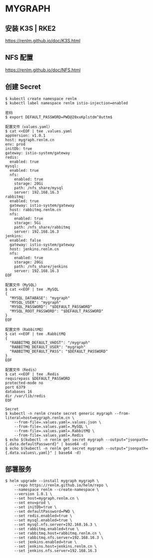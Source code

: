 # MYGRAPH

## 安装 K3S | RKE2
<a href="https://renlm.github.io/doc/K3S.html" target="_blank">https://<span></span>renlm.github.io/doc/K3S.html</a>  

## NFS 配置  
<a href="https://renlm.github.io/doc/NFS.html" target="_blank">https://<span></span>renlm.github.io/doc/NFS.html</a>  

## 创建 Secret
	$ kubectl create namespace renlm
	$ kubectl label namespace renlm istio-injection=enabled
	
```
密码
$ export DEFAULT_PASSWORD=PWD@20xxKplstdm^8uttm$

配置文件（values.yaml）
$ cat <<EOF | tee .values.yaml
appVersion: v1.0.1
host: mygraph.renlm.cn
env: prod
initDb: true
gateway: istio-system/gateway
redis:
  enabled: true
mysql:
  enabled: true
  nfs:
    enabled: true
    storage: 20Gi
    path: /nfs_share/mysql
    server: 192.168.16.3
rabbitmq:
  enabled: true
  gateway: istio-system/gateway
  host: rabbitmq.renlm.cn
  nfs:
    enabled: true
    storage: 5Gi
    path: /nfs_share/rabbitmq
    server: 192.168.16.3
jenkins:
  enabled: false
  gateway: istio-system/gateway
  host: jenkins.renlm.cn
  nfs:
    enabled: true
    storage: 20Gi
    path: /nfs_share/jenkins
    server: 192.168.16.3
EOF

配置文件（MySQL）
$ cat <<EOF | tee .MySQL
{
  "MYSQL_DATABASE": "mygraph"
  "MYSQL_USER": "mygraph"
  "MYSQL_PASSWORD": "$DEFAULT_PASSWORD"
  "MYSQL_ROOT_PASSWORD": "$DEFAULT_PASSWORD"
}
EOF

配置文件（RabbitMQ）
$ cat <<EOF | tee .RabbitMQ
{
  "RABBITMQ_DEFAULT_VHOST": "/mygraph"
  "RABBITMQ_DEFAULT_USER": "mygraph"
  "RABBITMQ_DEFAULT_PASS": "$DEFAULT_PASSWORD"
}
EOF

配置文件（Redis）
$ cat <<EOF | tee .Redis
requirepass $DEFAULT_PASSWORD
protected-mode no
port 6379
databases 16
dir /var/lib/redis
EOF
```
	Secret
	$ kubectl -n renlm create secret generic mygraph --from-literal=host=mygraph.renlm.cn \
        --from-file=.values.yaml=.values.json \
        --from-file=.values.yaml=.MySQL \
        --from-file=.values.yaml=.RabbitMQ \
        --from-file=.values.yaml=.Redis
    $ echo $(kubectl -n renlm get secret mygraph --output="jsonpath={.data.defaultPassword}" | base64 -d)
    $ echo $(kubectl -n renlm get secret mygraph --output="jsonpath={.data.values\.yaml}" | base64 -d)
	  	
## 部署服务
	$ helm upgrade --install mygraph mygraph \
        --repo https://renlm.github.io/helm/repo \
        --namespace renlm --create-namespace \
        --version 1.0.1 \
        --set host=mygraph.renlm.cn \
        --set env=prod \
        --set initDb=true \
        --set defaultPassword=PWD \
        --set redis.enabled=true \
        --set mysql.enabled=true \
        --set mysql.nfs.server=192.168.16.3 \
        --set rabbitmq.enabled=true \
        --set rabbitmq.host=rabbitmq.renlm.cn \
        --set rabbitmq.nfs.server=192.168.16.3 \
        --set jenkins.enabled=true \
        --set jenkins.host=jenkins.renlm.cn \
        --set jenkins.nfs.server=192.168.16.3